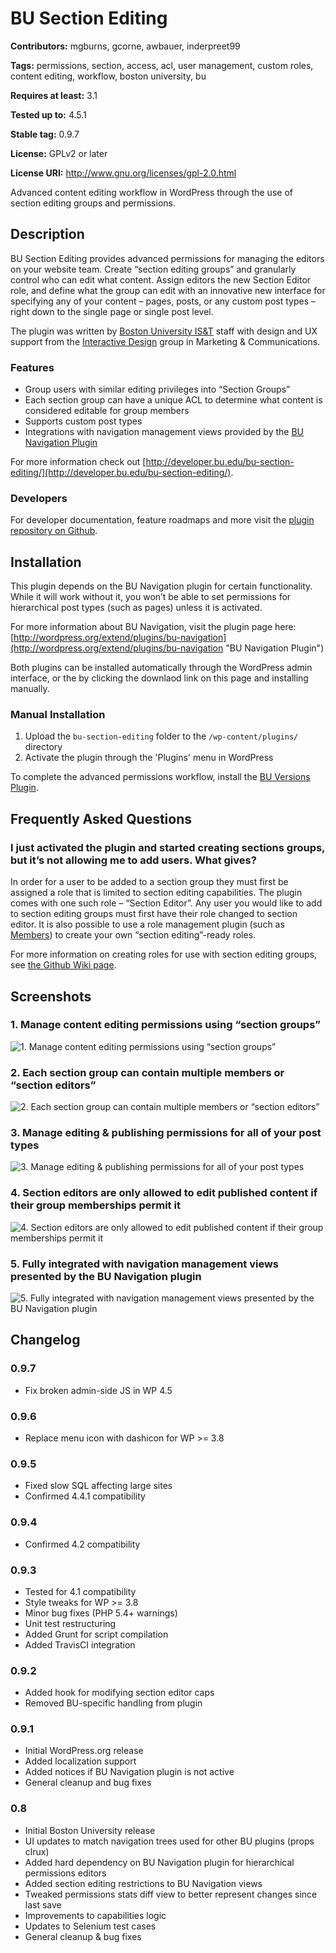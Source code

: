 # BU Section Editing #

**Contributors:** mgburns, gcorne, awbauer, inderpreet99

**Tags:** permissions, section, access, acl, user management, custom roles, content editing, workflow, boston university, bu

**Requires at least:** 3.1

**Tested up to:** 4.5.1

**Stable tag:** 0.9.7

**License:** GPLv2 or later

**License URI:** http://www.gnu.org/licenses/gpl-2.0.html


Advanced content editing workflow in WordPress through the use of section editing groups and permissions.

## Description ##

BU Section Editing provides advanced permissions for managing the editors on your website team. Create “section editing groups” and granularly control who can edit what content. Assign editors the new Section Editor role, and define what the group can edit with an innovative new interface for specifying any of your content – pages, posts, or any custom post types – right down to the single page or single post level.

The plugin was written by [Boston University IS&T](http://www.bu.edu/tech) staff with design and UX support from the [Interactive Design](http://www.bu.edu/id) group in Marketing & Communications.

### Features ###

* Group users with similar editing privileges into “Section Groups”
* Each section group can have a unique ACL to determine what content is considered editable for group members
* Supports custom post types
* Integrations with navigation management views provided by the [BU Navigation Plugin](http://wordpress.org/extend/plugins/bu-navigation "BU Navigation Plugin")

For more information check out [http://developer.bu.edu/bu-section-editing/](http://developer.bu.edu/bu-section-editing/).

### Developers ###

For developer documentation, feature roadmaps and more visit the [plugin repository on Github](https://github.com/bu-ist/bu-section-editing/).

## Installation ##

This plugin depends on the BU Navigation plugin for certain functionality. While it will work without it, you won’t be able to set permissions for hierarchical post types (such as pages) unless it is activated.

For more information about BU Navigation, visit the plugin page here:
[http://wordpress.org/extend/plugins/bu-navigation](http://wordpress.org/extend/plugins/bu-navigation "BU Navigation Plugin")

Both plugins can be installed automatically through the WordPress admin interface, or the by clicking the downlaod link on this page and installing manually.

### Manual Installation ###

1. Upload the `bu-section-editing` folder to the `/wp-content/plugins/` directory
2. Activate the plugin through the 'Plugins' menu in WordPress

To complete the advanced permissions workflow, install the [BU Versions Plugin](http://wordpress.org/extend/plugins/bu-versions "BU Versions Plugin").

## Frequently Asked Questions ##

### I just activated the plugin and started creating sections groups, but it’s not allowing me to add users. What gives?  ###

In order for a user to be added to a section group they must first be assigned a role that is limited to section editing capabilities. The plugin comes with one such role – “Section Editor”. Any user you would like to add to section editing groups must first have their role changed to section editor.
It is also possible to use a role management plugin (such as [Members](http://wordpress.org/extend/plugins/members/)) to create your own “section editing”-ready roles.

For more information on creating roles for use with section editing groups, see [the Github Wiki page](https://github.com/bu-ist/bu-section-editing/wiki/Custom-Section-Editing-Roles).

## Screenshots ##

### 1. Manage content editing permissions using “section groups” ###
![1. Manage content editing permissions using “section groups”](http://s.wordpress.org/extend/plugins/bu-section-editing/assets/screenshot-1.png)

### 2. Each section group can contain multiple members or “section editors” ###
![2. Each section group can contain multiple members or “section editors”](http://s.wordpress.org/extend/plugins/bu-section-editing/assets/screenshot-2.png)

### 3. Manage editing & publishing permissions for all of your post types ###
![3. Manage editing & publishing permissions for all of your post types](http://s.wordpress.org/extend/plugins/bu-section-editing/assets/screenshot-3.png)

### 4. Section editors are only allowed to edit published content if their group memberships permit it ###
![4. Section editors are only allowed to edit published content if their group memberships permit it](http://s.wordpress.org/extend/plugins/bu-section-editing/assets/screenshot-4.png)

### 5. Fully integrated with navigation management views presented by the BU Navigation plugin ###
![5. Fully integrated with navigation management views presented by the BU Navigation plugin](http://s.wordpress.org/extend/plugins/bu-section-editing/assets/screenshot-5.png)

## Changelog ##
### 0.9.7 ### 
* Fix broken admin-side JS in WP 4.5

### 0.9.6 ###
* Replace menu icon with dashicon for WP >= 3.8

### 0.9.5 ###
* Fixed slow SQL affecting large sites
* Confirmed 4.4.1 compatibility

### 0.9.4 ###
* Confirmed 4.2 compatibility

### 0.9.3 ###
* Tested for 4.1 compatibility
* Style tweaks for WP >= 3.8
* Minor bug fixes (PHP 5.4+ warnings)
* Unit test restructuring
* Added Grunt for script compilation
* Added TravisCI integration

### 0.9.2 ###
* Added hook for modifying section editor caps
* Removed BU-specific handling from plugin

### 0.9.1 ###
* Initial WordPress.org release
* Added localization support
* Added notices if BU Navigation plugin is not active
* General cleanup and bug fixes

### 0.8 ###
* Initial Boston University release
* UI updates to match navigation trees used for other BU plugins (props clrux)
* Added hard dependency on BU Navigation plugin for hierarchical permissions editors
* Added section editing restrictions to BU Navigation views
* Tweaked permissions stats diff view to better represent changes since last save
* Improvements to capabilities logic
* Updates to Selenium test cases
* General cleanup & bug fixes
